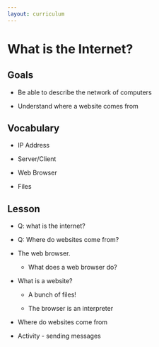 ```yaml
---
layout: curriculum
---
```


# What is the Internet?

## Goals

* Be able to describe the network of computers

* Understand where a website comes from

## Vocabulary

* IP Address

* Server/Client

* Web Browser

* Files


## Lesson

* Q: what is the internet?

* Q: Where do websites come from?

* The web browser.

    * What does a web browser do?

* What is a website?

    * A bunch of files!

    * The browser is an interpreter

* Where do websites come from

* Activity - sending messages
